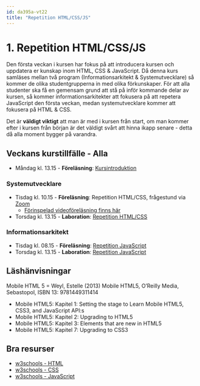 ```yaml
---
id: da395a-vt22
title: "Repetition HTML/CSS/JS"
---
```


# 1. Repetition HTML/CSS/JS

Den första veckan i kursen har fokus på att introducera kursen och uppdatera er kunskap inom HTML, CSS & JavaScript. Då denna kurs samläses mellan två program (Informationsarkitekt & Systemutvecklare) så kommer de olika studentgrupperna in med olika förkunskaper. För att alla studenter ska få en gemensam grund att stå på inför kommande delar av kursen, så kommer informationsarkitekter att fokusera på att repetera JavaScript den första veckan, medan systemutvecklare kommer att fokusera på HTML & CSS.

Det är **väldigt viktigt** att man är med i kursen från start, om man kommer efter i kursen från början är det väldigt svårt att hinna ikapp senare - detta då alla moment bygger på varandra.

## Veckans kurstillfälle - Alla

- Måndag kl. 13.15 - **Föreläsning**: [Kursintroduktion](../f1/)

### Systemutvecklare
- Tisdag kl. 10.15 - **Föreläsning**: Repetition HTML/CSS, frågestund via [Zoom](https://mau-se.zoom.us/j/63518888766)
    - [Förinspelad videoföreläsning finns här](../f2/)
- Torsdag kl. 13.15 - **Laboration**: [Repetition HTML/CSS](../l1/)

### Informationsarkitekt
- Tisdag kl. 08.15 - **Föreläsning**: [Repetition JavaScript](../f3/)
- Torsdag kl. 13.15 - **Laboration**: [Repetition JavaScript](../l2/)

## Läshänvisningar

Mobile HTML 5 = Weyl, Estelle (2013) Mobile HTML5, O’Reilly Media, Sebastopol, ISBN 13: 9781449311414

- Mobile HTML5: Kapitel 1: Setting the stage to Learn Mobile HTML5, CSS3, and JavaScript API:s
- Mobile HTML5: Kapitel 2: Upgrading to HTML5
- Mobile HTML5: Kapitel 3: Elements that are new in HTML5
- Mobile HTML5: Kapitel 7: Upgrading to CSS3

## Bra resurser

- [w3schools - HTML](https://www.w3schools.com/html/default.asp)
- [w3schools - CSS](https://www.w3schools.com/css/default.asp)
- [w3schools - JavaScript](https://www.w3schools.com/js/default.asp)